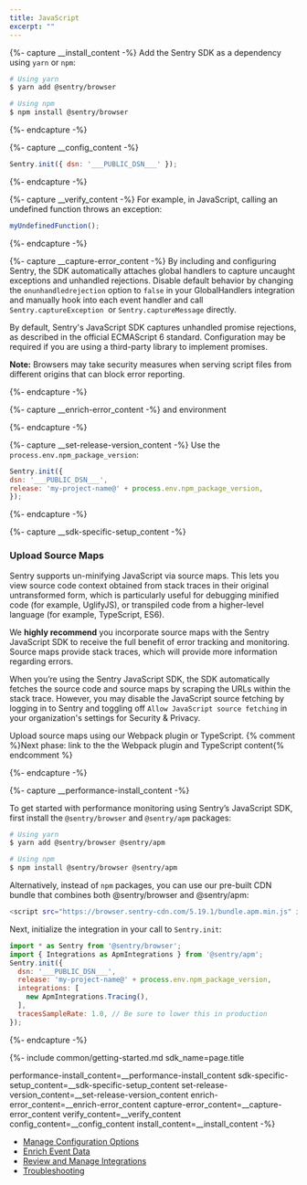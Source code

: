 ```yaml
---
title: JavaScript
excerpt: ""
---
```


{%- capture __install_content -%}
Add the Sentry SDK as a dependency using `yarn` or `npm`:

```bash
# Using yarn
$ yarn add @sentry/browser

# Using npm
$ npm install @sentry/browser
```
{%- endcapture -%}

{%- capture __config_content -%}

```javascript
Sentry.init({ dsn: '___PUBLIC_DSN___' });
```

{%- endcapture -%}

{%- capture __verify_content -%}
For example, in JavaScript, calling an undefined function throws an exception:

```js
myUndefinedFunction();
```

{%- endcapture -%}

{%- capture __capture-error_content -%}
By including and configuring Sentry, the SDK automatically attaches global handlers to capture uncaught exceptions and unhandled rejections. Disable default behavior by changing the `onunhandledrejection` option to `false` in your GlobalHandlers integration and manually hook into each event handler and call `Sentry.captureException`  or `Sentry.captureMessage` directly.

By default, Sentry's JavaScript SDK captures unhandled promise rejections, as described in the official ECMAScript 6 standard. Configuration may be required if you are using a third-party library to implement promises.

**Note:** Browsers may take security measures when serving script files from different origins that can block error reporting.

{%- endcapture -%}

{%- capture __enrich-error_content -%}
and environment

{%- endcapture -%}

{%- capture __set-release-version_content -%}
Use the `process.env.npm_package_version`:

```js
Sentry.init({ 
dsn: '___PUBLIC_DSN___',
release: 'my-project-name@' + process.env.npm_package_version,
});
```
{%- endcapture -%}

{%- capture __sdk-specific-setup_content -%}
### Upload Source Maps

Sentry supports un-minifying JavaScript via source maps. This lets you view source code context obtained from stack traces in their original untransformed form, which is particularly useful for debugging minified code (for example, UglifyJS), or transpiled code from a higher-level language (for example, TypeScript, ES6).

We **highly recommend** you incorporate source maps with the Sentry JavaScript SDK to receive the full benefit of error tracking and monitoring. Source maps provide stack traces, which will provide more information regarding errors.

When you’re using the Sentry JavaScript SDK, the SDK automatically fetches the source code and source maps by scraping the URLs within the stack trace. However, you may disable the JavaScript source fetching by logging in to Sentry and toggling off `Allow JavaScript source fetching` in your organization's settings for Security & Privacy.

Upload source maps using our Webpack plugin or TypeScript.
{% comment %}Next phase: link to the the Webpack plugin and TypeScript content{% endcomment %}

{%- endcapture -%}

{%- capture __performance-install_content -%}

To get started with performance monitoring using Sentry’s JavaScript SDK, first install the `@sentry/browser` and `@sentry/apm` packages:

```bash
# Using yarn
$ yarn add @sentry/browser @sentry/apm

# Using npm
$ npm install @sentry/browser @sentry/apm
```

Alternatively, instead of `npm` packages, you can use our pre-built CDN bundle that combines both @sentry/browser and @sentry/apm:

```bash
<script src="https://browser.sentry-cdn.com/5.19.1/bundle.apm.min.js" integrity="sha384-qcuJnBVywcOnVTsYC4W46ENmLFtgTt1rojscXpw6pgE6BDJ+MSj3AgdT897AgysN" crossorigin="anonymous"></script>
```

Next, initialize the integration in your call to `Sentry.init`:

```js
import * as Sentry from '@sentry/browser';
import { Integrations as ApmIntegrations } from '@sentry/apm';
Sentry.init({
  dsn: '___PUBLIC_DSN___',
  release: 'my-project-name@' + process.env.npm_package_version,
  integrations: [
    new ApmIntegrations.Tracing(),
  ],
  tracesSampleRate: 1.0, // Be sure to lower this in production
});
```

{%- endcapture -%}



{%- include common/getting-started.md 
sdk_name=page.title

performance-install_content=__performance-install_content
sdk-specific-setup_content=__sdk-specific-setup_content
set-release-version_content=__set-release-version_content
enrich-error_content=__enrich-error_content
capture-error_content=__capture-error_content
verify_content=__verify_content
config_content=__config_content 
install_content=__install_content 
 -%}
 
 - [Manage Configuration Options](/sdks/javascript/config/intro)
 - [Enrich Event Data](/sdks/javascript/errors/intro)
 - [Review and Manage Integrations](/sdks/javascript/integrations/intro)
 - [Troubleshooting](/sdks/javascript/troubleshooting/intro)